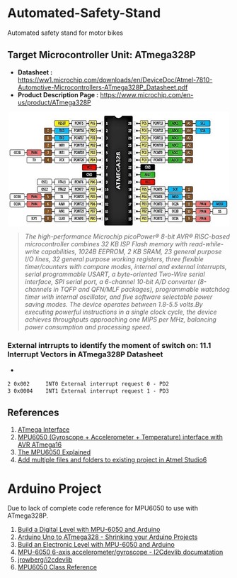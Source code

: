 # Automated-Safety-Stand
Automated safety stand for motor bikes


## Target Microcontroller Unit: ATmega328P
* **Datasheet :** https://ww1.microchip.com/downloads/en/DeviceDoc/Atmel-7810-Automotive-Microcontrollers-ATmega328P_Datasheet.pdf
* **Product Description Page :** https://www.microchip.com/en-us/product/ATmega328P


<p align="center">
<img src="figures/Atmel-MCU-ATmega328-and-the-Arduino-pin-out_W640.jpg"  align="center" width=500>
</p>

> *The high-performance Microchip picoPower® 8-bit AVR® RISC-based microcontroller combines 32 KB ISP Flash memory with read-while-write capabilities, 1024B EEPROM, 2 KB SRAM, 23 general purpose I/O lines, 32 general purpose working registers, three flexible timer/counters with compare modes, internal and external interrupts, serial programmable USART, a byte-oriented Two-Wire serial interface, SPI serial port, a 6-channel 10-bit A/D converter (8-channels in TQFP and QFN/MLF packages), programmable watchdog timer with internal oscillator, and five software selectable power saving modes. The device operates between 1.8-5.5 volts.By executing powerful instructions in a single clock cycle, the device achieves throughputs approaching one MIPS per MHz, balancing power consumption and processing speed.*


### External intrrupts to identify the moment of switch on: 11.1 Interrupt Vectors in ATmega328P Datasheet 

- 
```
2 0x002     INT0 External interrupt request 0 - PD2
3 0x0004    INT1 External interrupt request 1 - PD3
```


## References

1. [ATmega Interface](https://www.electronicwings.com/avr-atmega/interfaces)
2. [MPU6050 (Gyroscope + Accelerometer + Temperature) interface with AVR ATmega16](https://www.electronicwings.com/avr-atmega/mpu6050-gyroscope-accelerometer-temperature-interface-with-atmega16)
3. [The MPU6050 Explained](https://mjwhite8119.github.io/Robots/mpu6050)
4. [Add multiple files and folders to existing project in Atmel Studio6](https://microchipsupport.force.com/s/article/Add-multiple-files-and-folders-to-existing-project-in-Atmel-Studio6)


# Arduino Project
Due to lack of complete code reference for MPU6050 to use with ATmega328P.

1. [Build a Digital Level with MPU-6050 and Arduino](https://dronebotworkshop.com/mpu-6050-level/)
2. [Arduino Uno to ATmega328 - Shrinking your Arduino Projects](https://youtu.be/Sww1mek5rHU)
3. [Build an Electronic Level with MPU-6050 and Arduino](https://youtu.be/XCyRXMvVSCw)
4. [MPU-6050 6-axis accelerometer/gyroscope - I2Cdevlib documatation](https://www.i2cdevlib.com/devices/mpu6050#source)
5. [jrowberg/i2cdevlib](https://github.com/jrowberg/i2cdevlib)
6. [MPU6050 Class Reference](https://www.i2cdevlib.com/docs/html/class_m_p_u6050.html)